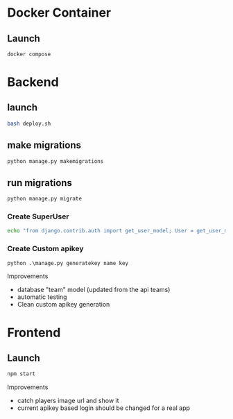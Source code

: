 # Docker Container
## Launch
```sh
docker compose
```

# Backend
## launch

```sh
bash deploy.sh
```

## make migrations 
```py
python manage.py makemigrations
```

## run migrations
```py
python manage.py migrate
```

### Create SuperUser
```sh
echo "from django.contrib.auth import get_user_model; User = get_user_model(); User.objects.create_superuser('admin', 'admin@myproject.com', 'password')" | python manage.py shell
```

### Create Custom apikey
```py
python .\manage.py generatekey name key
```

Improvements
- database "team" model (updated from the api teams)
- automatic testing
- Clean custom apikey generation 


# Frontend

## Launch
```sh
npm start
```

Improvements
- catch players image url and show it
- current apikey based login should be changed for a real app